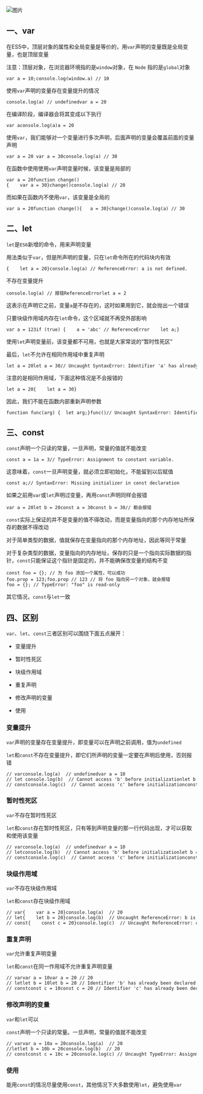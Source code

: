 ![图片](https://img-blog.csdnimg.cn/img_convert/2e43d6143b16096ec595357e2d7a5ef9.png)

## 一、var

在ES5中，顶层对象的属性和全局变量是等价的，用`var`声明的变量既是全局变量，也是顶层变量

注意：顶层对象，在浏览器环境指的是`window`对象，在 `Node` 指的是`global`对象

```cobol
var a = 10;console.log(window.a) // 10
```

使用`var`声明的变量存在变量提升的情况

```cobol
console.log(a) // undefinedvar a = 20
```

在编译阶段，编译器会将其变成以下执行

```cobol
var aconsole.log(a)a = 20
```

使用`var`，我们能够对一个变量进行多次声明，后面声明的变量会覆盖前面的变量声明

```cobol
var a = 20 var a = 30console.log(a) // 30
```

在函数中使用使用`var`声明变量时候，该变量是局部的

```cobol
var a = 20function change(){    var a = 30}change()console.log(a) // 20 
```

而如果在函数内不使用`var`，该变量是全局的

```cobol
var a = 20function change(){   a = 30}change()console.log(a) // 30 
```

## 二、let

`let`是`ES6`新增的命令，用来声明变量

用法类似于`var`，但是所声明的变量，只在`let`命令所在的代码块内有效

```cobol
{    let a = 20}console.log(a) // ReferenceError: a is not defined.
```

不存在变量提升

```cobol
console.log(a) // 报错ReferenceErrorlet a = 2
```

这表示在声明它之前，变量`a`是不存在的，这时如果用到它，就会抛出一个错误

只要块级作用域内存在`let`命令，这个区域就不再受外部影响

```cobol
var a = 123if (true) {    a = 'abc' // ReferenceError    let a;}
```

使用`let`声明变量前，该变量都不可用，也就是大家常说的“暂时性死区”

最后，`let`不允许在相同作用域中重复声明

```cobol
let a = 20let a = 30// Uncaught SyntaxError: Identifier 'a' has already been declared
```

注意的是相同作用域，下面这种情况是不会报错的

```cobol
let a = 20{    let a = 30}
```

因此，我们不能在函数内部重新声明参数

```cobol
function func(arg) {  let arg;}func()// Uncaught SyntaxError: Identifier 'arg' has already been declared
```

## 三、const

`const`声明一个只读的常量，一旦声明，常量的值就不能改变

```cobol
const a = 1a = 3// TypeError: Assignment to constant variable.
```

这意味着，`const`一旦声明变量，就必须立即初始化，不能留到以后赋值

```cobol
const a;// SyntaxError: Missing initializer in const declaration
```

如果之前用`var`或`let`声明过变量，再用`const`声明同样会报错

```cobol
var a = 20let b = 20const a = 30const b = 30// 都会报错
```

`const`实际上保证的并不是变量的值不得改动，而是变量指向的那个内存地址所保存的数据不得改动

对于简单类型的数据，值就保存在变量指向的那个内存地址，因此等同于常量

对于复杂类型的数据，变量指向的内存地址，保存的只是一个指向实际数据的指针，`const`只能保证这个指针是固定的，并不能确保改变量的结构不变

```cobol
const foo = {}; // 为 foo 添加一个属性，可以成功foo.prop = 123;foo.prop // 123 // 将 foo 指向另一个对象，就会报错foo = {}; // TypeError: "foo" is read-only
```

其它情况，`const`与`let`一致

## 四、区别

`var`、`let`、`const`三者区别可以围绕下面五点展开：

-   变量提升
    
-   暂时性死区
    
-   块级作用域
    
-   重复声明
    
-   修改声明的变量
    
-   使用
    

### 变量提升

`var`声明的变量存在变量提升，即变量可以在声明之前调用，值为`undefined`

`let`和`const`不存在变量提升，即它们所声明的变量一定要在声明后使用，否则报错

```cobol
// varconsole.log(a)  // undefinedvar a = 10 // let console.log(b)  // Cannot access 'b' before initializationlet b = 10 // constconsole.log(c)  // Cannot access 'c' before initializationconst c = 10
```

### 暂时性死区

`var`不存在暂时性死区

`let`和`const`存在暂时性死区，只有等到声明变量的那一行代码出现，才可以获取和使用该变量

```cobol
// varconsole.log(a)  // undefinedvar a = 10 // letconsole.log(b)  // Cannot access 'b' before initializationlet b = 10 // constconsole.log(c)  // Cannot access 'c' before initializationconst c = 10
```

### 块级作用域

`var`不存在块级作用域

`let`和`const`存在块级作用域

```cobol
// var{    var a = 20}console.log(a)  // 20 // let{    let b = 20}console.log(b)  // Uncaught ReferenceError: b is not defined // const{    const c = 20}console.log(c)  // Uncaught ReferenceError: c is not defined
```

### 重复声明

`var`允许重复声明变量

`let`和`const`在同一作用域不允许重复声明变量

```cobol
// varvar a = 10var a = 20 // 20 // letlet b = 10let b = 20 // Identifier 'b' has already been declared // constconst c = 10const c = 20 // Identifier 'c' has already been declared
```

### 修改声明的变量

`var`和`let`可以

`const`声明一个只读的常量。一旦声明，常量的值就不能改变

```cobol
// varvar a = 10a = 20console.log(a)  // 20 //letlet b = 10b = 20console.log(b)  // 20 // constconst c = 10c = 20console.log(c) // Uncaught TypeError: Assignment to constant variable
```

### 使用

能用`const`的情况尽量使用`const`，其他情况下大多数使用`let`，避免使用`var`